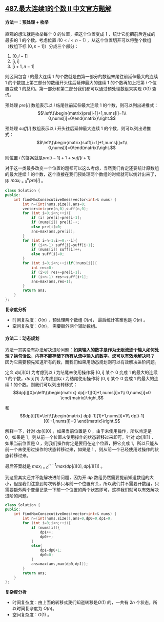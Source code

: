 ## [487.最大连续1的个数 II 中文官方题解](https://leetcode.cn/problems/max-consecutive-ones-ii/solutions/100000/zui-da-lian-xu-1de-ge-shu-ii-by-leetcode-solution)
#### 方法一：预处理 + 枚举

直观的想法就是枚举每个 $0$ 的位置，把这个位置变成 $1$ ，统计它能把前后连成的最多的 $1$ 的个数。考虑位置 $i(0<i<n-1)$ ，从这个位置切开可以将整个数组（数组下标 $[0,n-1]$）分成三个部分：

1. $[0,i-1]$
2. $[i,i]$
3. $[i+1,n-1]$

则区间包含 $i$ 的最大连续 $1$ 的个数就是由第一部分的数组末尾往前延伸最大的连续 $1$ 的个数加上第三部分的数组开头往后延伸最大的连续 $1$ 的个数再加上把第 $i$ 个位置变成 $1$ 的总和。第一部分和第二部分我们都可以通过预处理数组来实现 $O(1)$ 查询。

预处理 $pre[i]$ 数组表示以 $i$ 结尾往前延伸最大连续 $1$ 的个数，则可以列出递推式：
$$\left\{\begin{matrix}pre[i-1]+1,nums[i]=1\\ 0,nums[i]=0\end{matrix}\right.$$

预处理 $suff[i]$ 数组表示以 $i$ 开头往后延伸最大连续 $1$ 的个数，则可以列出递推式：
$$\left\{\begin{matrix}suff[i+1]+1,nums[i]=1\\ 0,nums[i]=0\end{matrix}\right.$$

则位置 $i$ 的答案就是$pre[i-1]+1+suff[i+1]$

对于这一类最多改变一个位置的题都可以这么考虑，当然我们肯定还要统计原数组的最大连续 $1$ 的个数，这个直接在我们预处理两个数组的时候就可以统计出来了，即 $max_{i=0}^npre[i]$ 。

```C++ []
class Solution {
public:
    int findMaxConsecutiveOnes(vector<int>& nums) {
        int n=(int)nums.size(),ans=0;
        vector<int>pre(n,0),suff(n,0);
        for (int i=0;i<n;++i){
            if (i) pre[i]=pre[i-1];
            if (nums[i]) pre[i]++;
            else pre[i]=0;
            ans=max(ans,pre[i]);
        }
        for (int i=n-1;i>=0;--i){
            if (i<n-1) suff[i]=suff[i+1];
            if (nums[i]) suff[i]++;
            else suff[i]=0;
        }
        for (int i=0;i<n;++i)if(!nums[i]){
            int res=0;
            if (i>0) res+=pre[i-1];
            if (i<n-1) res+=suff[i+1];
            ans=max(ans,res+1);
        }
        return ans;
    }
};
```

**复杂度分析**

- 时间复杂度：$O(n)$ ，预处理两个数组 $O(n)$， 最后统计答案也是 $O(n)$ 。
- 空间复杂度：$O(n)$， 需要额外两个辅助数组。

#### 方法二：动态规划

方法一其实没有办法解决进阶问题：**如果输入的数字是作为无限流逐个输入如何处理？换句话说，内存不能存储下所有从流中输入的数字。您可以有效地解决吗？** 因为它需要预先知道所有的数，而我们如果用动态规划则可以有效解决进阶问题。

定义 $dp[i][0]$ 为考虑到以 $i$ 为结尾未使用操作将 $[0,i]$ 某个 $0$ 变成 $1$ 的最大的连续 $1$ 的个数，$dp[i][1]$ 为考虑到以 $i$ 为结尾使用操作将 $[0,i]$ 某个 $0$ 变成 $1$ 的最大的连续 $1$ 的个数。则我们可以列出转移式：
$$dp[i][0]=\left\{\begin{matrix}
dp[i-1][0]+1,nums[i]=1\\ 
0,nums[i]=0
\end{matrix}\right.$$

和
$$dp[i][1]=\left\{\begin{matrix}
dp[i-1][1]+1,nums[i]=1\\ 
dp[i-1][0]+1,nums[i]=0
\end{matrix}\right.$$

解释一下，针对 $dp[i][0]$ ，如果当前位置是 $0$ ，由于未使用操作，所以肯定是 $0$，如果是 $1$，则从前一个位置未使用操作的状态转移过来即可。针对 $dp[i][1]$ ，如果当前位置是 $0$ ，则我们操作肯定是要用在这个位置，把它变成 $1$，所以只能从前一个未使用过操作的状态转移过来，如果是 $1$ ，则从前一个已经使用过操作的状态转移过来。

最后答案就是 $max_{i=0}^{n-1}max(dp[i][0],dp[i][1])$ 。

到这里其实还并不能解决进阶问题，因为开 $dp$ 数组仍然需要提前知道数组的大小，但是我们注意到每次转移只与前一个位置有关，所以我们并不需要开数组，只需要额外两个变量记录一下前一个位置的两个状态即可，这样我们就可以有效解决进阶的问题。

```C++ []
class Solution {
public:
    int findMaxConsecutiveOnes(vector<int>& nums) {
        int n=(int)nums.size(),ans=0,dp0=0,dp1=0;
        for (int i=0;i<n;++i){
            if (nums[i]){
                dp1++;
                dp0++;
            }
            else{
                dp1=dp0+1;
                dp0=0;
            }
            ans=max(ans,max(dp0,dp1));
        }
        return ans;
    }
};
```

**复杂度分析**

- 时间复杂度：由上面的转移式我们知道转移是$O(1)$ 的，一共有 $2n$ 个状态，所以时间复杂度为 $O(n)$。 
- 空间复杂度：$O(1)$ 。